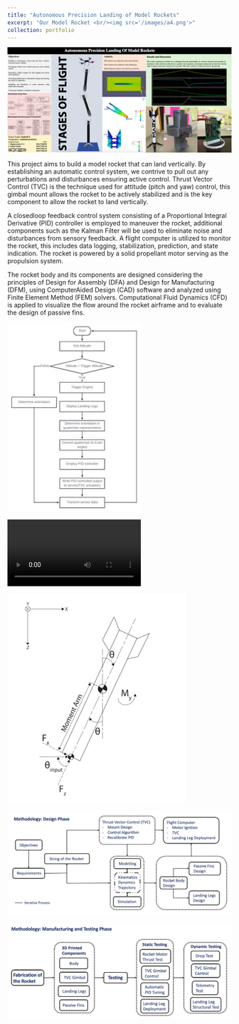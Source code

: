 ```yaml
---
title: "Autonomous Precision Landing of Model Rockets"
excerpt: "Our Model Rocket <br/><img src='/images/a4.png'>"
collection: portfolio
---
```


![Overview](/images/t8.png "Overview")

This project aims to build a model rocket that can land vertically. By establishing an automatic control system, we contrive to pull out any perturbations and disturbances ensuring active control. Thrust Vector Control (TVC) is the technique used for attitude (pitch and yaw) control, this gimbal mount allows the rocket to be actively stabilized and is the key component to allow the rocket to land vertically.

A closed­loop feedback control system consisting of a Proportional Integral Derivative (PID) controller is employed to maneuver the rocket, additional components such as the Kalman Filter will be used to eliminate noise and disturbances from sensory feedback. A flight computer is utilized to monitor the rocket, this includes data logging, stabilization, prediction, and state indication. The rocket is powered by a solid propellant motor serving as the propulsion system.

The rocket body and its components are designed considering the principles of Design for Assembly (DFA) and Design for Manufacturing (DFM), using Computer­Aided Design (CAD) software and analyzed using Finite Element Method (FEM) solvers. Computational Fluid Dynamics (CFD) is applied to visualize the flow around the rocket airframe and to evaluate the design of passive fins.

![Flow Chart](/images/flowchart3.jpeg "Flow Chart")

![Thrust Test](/images/Thrust_Test_1.mp4 "Thrust Test")

![Free Body Diagram](/images/rocket_FBD3.png "Free Body Diagram")

![Methodology: Design Phase](/images/Methodology_Design_Phase_1.png "Methodology: Design Phase")

![Methodology: Testing Phase](/images/Methodology_Testing_Phase_1.png "Methodology: Testing Phase")